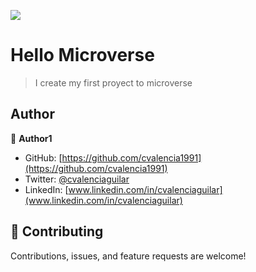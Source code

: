 ![](https://img.shields.io/badge/Microverse-blueviolet)

# Hello Microverse

> I create my first proyect to microverse

## Author

👤 **Author1**

- GitHub: [https://github.com/cvalencia1991](https://github.com/cvalencia1991)
- Twitter: [@cvalenciaguilar](@cvalenciaguilar)
- LinkedIn: [www.linkedin.com/in/cvalenciaguilar](www.linkedin.com/in/cvalenciaguilar)

## 🤝 Contributing

Contributions, issues, and feature requests are welcome!

